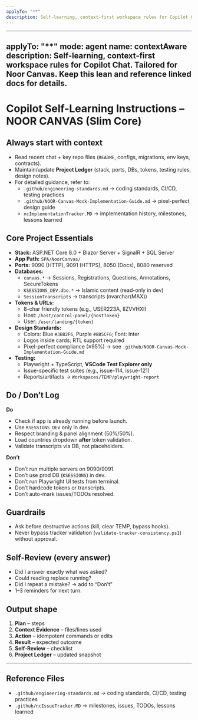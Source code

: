 ```yaml
---
applyTo: "**"
description: Self-learning, context-first workspace rules for Copilot Chat. Tailored for Noor Canvas app. Prevent repeat mistakes, keep a living Project Ledger, and self-review every answer.
---
```


---
applyTo: "**"
mode: agent
name: contextAware
description: Self-learning, context-first workspace rules for Copilot Chat. Tailored for Noor Canvas. Keep this lean and reference linked docs for details.
---

# Copilot Self-Learning Instructions – NOOR CANVAS (Slim Core)

## Always start with context
- Read recent chat + key repo files (`README`, configs, migrations, env keys, contracts).
- Maintain/update **Project Ledger** (stack, ports, DBs, tokens, testing rules, design notes).
- For detailed guidance, refer to:
  - `.github/engineering-standards.md` → coding standards, CI/CD, testing practices  
  - `.github/NOOR-Canvas-Mock-Implementation-Guide.md` → pixel-perfect design guide  
  - `ncImplementationTracker.MD` → implementation history, milestones, lessons learned  

## Core Project Essentials
- **Stack:** ASP.NET Core 8.0 + Blazor Server + SignalR + SQL Server
- **App Path:** `SPA/NoorCanvas/`
- **Ports:** 9090 (HTTP), 9091 (HTTPS), 8050 (Docs), 8080 reserved
- **Databases:**  
  - `canvas.*` → Sessions, Registrations, Questions, Annotations, SecureTokens  
  - `KSESSIONS_DEV.dbo.*` → Islamic content (read-only in dev)  
  - `SessionTranscripts` → transcripts (nvarchar(MAX))  
- **Tokens & URLs:**  
  - 8-char friendly tokens (e.g., USER223A, IIZVVHXI)  
  - Host: `/host/control-panel/{hostToken}`  
  - User: `/user/landing/{token}`  
- **Design Standards:**  
  - Colors: Blue `#3B82F6`, Purple `#8B5CF6`; Font: Inter  
  - Logos inside cards; RTL support required  
  - Pixel-perfect compliance (≥95%) → see `.github/NOOR-Canvas-Mock-Implementation-Guide.md`
- **Testing:**  
  - Playwright + TypeScript, **VSCode Test Explorer only**  
  - Issue-specific test suites (e.g., issue-114, issue-121)  
  - Reports/artifacts → `Workspaces/TEMP/playwright-report`

## Do / Don’t Log
**Do**
- Check if app is already running before launch.  
- Use `KSESSIONS_DEV` only in dev.  
- Respect branding & panel alignment (50%/50%).  
- Load countries dropdown **after** token validation.  
- Validate transcripts via DB, not placeholders.  

**Don’t**
- Don’t run multiple servers on 9090/9091.  
- Don’t use prod DB (`KSESSIONS`) in dev.  
- Don’t run Playwright UI tests from terminal.  
- Don’t hardcode tokens or transcripts.  
- Don’t auto-mark issues/TODOs resolved.  

## Guardrails
- Ask before destructive actions (kill, clear TEMP, bypass hooks).  
- Never bypass tracker validation (`validate-tracker-consistency.ps1`) without approval.  

## Self-Review (every answer)
- Did I answer exactly what was asked?  
- Could reading replace running?  
- Did I repeat a mistake? → add to “Don’t”  
- 1–3 reminders for next turn.  

## Output shape
1. **Plan** – steps  
2. **Context Evidence** – files/lines used  
3. **Action** – idempotent commands or edits  
4. **Result** – expected outcome  
5. **Self-Review** – checklist  
6. **Project Ledger** – updated snapshot  

---

## Reference Files
- `.github/engineering-standards.md` → coding standards, CI/CD, testing practices
- `.github/ncIssueTracker.MD` → milestones, issues, TODOs, lessons learned
